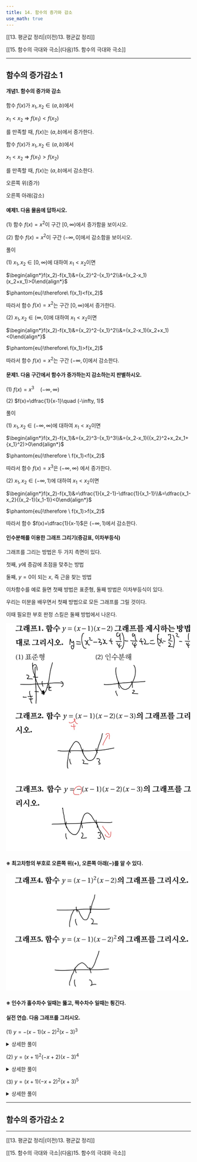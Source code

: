 ```yaml
---
title: 14. 함수의 증가와 감소
use_math: true
---
```

[[13. 평균값 정리|(이전)13. 평균값 정리]]

[[15. 함수의 극대와 극소|(다음)15. 함수의 극대와 극소]]

***
## 함수의 증가감소 1

#### 개념1. 함수의 증가와 감소

함수 $f(x)$가 $x_1, x_2\in(a, b)$에서

$x _1<x_ 2\ \Rightarrow\  f(x_1)<f(x_2)$

를 만족할 때, $f(x)$는 $(a, b)$에서 증가한다.



함수 $f(x)$가 $x_1, x_2\in(a, b)$에서

$x _1<x_ 2\ \Rightarrow\  f(x_1)>f(x_2)$

를 만족할 때, $f(x)$는 $(a, b)$에서 감소한다.



오른쪽 위(증가)

오른쪽 아래(감소)

#### 예제1. 다음 물음에 답하시오.

(1) 함수 $f(x)=x^2$이 구간 $[0, \infty)$에서 증가함을 보이시오.

(2) 함수 $f(x)=x^2$이 구간 $(-\infty, 0]$에서 감소함을 보이시오.

풀이

(1) $x_1, x_2\in[0, \infty)$에 대하여 $x_1<x_2$이면

$\begin{align*}f(x_2)-f(x_1)&={x_2}^2-{x_1}^2\\&=(x_2-x_1)(x_2+x_1)>0\end{align*}$


$\phantom{eu}\therefore\ f(x_1)<f(x_2)$


따라서 함수 $f(x)=x^2$는 구간 $[0, \infty)$에서 증가한다.

(2) $x_1, x_2\in(\infty, 0]$에 대하여 $x_1<x_2$이면

$\begin{align*}f(x_2)-f(x_1)&={x_2}^2-{x_1}^2\\&=(x_2-x_1)(x_2+x_1)<0\end{align*}$

$\phantom{eu}\therefore\ f(x_1)>f(x_2)$

따라서 함수 $f(x)=x^2$는 구간 $(-\infty, 0]$에서 감소한다.

#### 문제1. 다음 구간에서 함수가 증가하는지 감소하는지 판별하시오.

(1) $f(x)=x^3\quad (-\infty, \infty)$

(2) $f(x)=\dfrac{1}{x-1}\quad (-\infty, 1)$

풀이

(1) $x_1, x_2\in(-\infty, \infty)$에 대하여 $x_1<x_2$이면

$\begin{align*}f(x_2)-f(x_1)&={x_2}^3-{x_1}^3\\&=(x_2-x_1)({x_2}^2+x_2x_1+{x_1}^2)>0\end{align*}$

$\phantom{eu}\therefore \ f(x_1)<f(x_2)$

따라서 함수 $f(x)=x^3$은 $(-\infty, \infty)$ 에서 증가한다.

(2) $x_1, x_2\in(-\infty, 1)$에 대하여 $x_1<x_2$이면

$\begin{align*}f(x_2)-f(x_1)&=\dfrac{1}{x_2-1}-\dfrac{1}{x_1-1}\\&=\dfrac{x_1-x_2}{(x_2-1)(x_1-1)}<0\end{align*}$

$\phantom{eu}\therefore \ f(x_1)>f(x_2)$

따라서 함수 $f(x)=\dfrac{1}{x-1}$은 $(-\infty, 1)$에서 감소한다.

#### 인수분해를 이용한 그래프 그리기(증감표, 이차부등식)

그래프를 그리는 방법은 두 가지 측면이 있다.

첫째, $y$에 증감에 초점을 맞추는 방법

둘째, $y=0$이 되는 $x$, 즉 근을 찾는 방법

이차함수를 예로 들면 첫째 방법은 표준형, 둘째 방법은 이차부등식이 있다.

우리는 미분을 배우면서 첫째 방법으로 모든 그래프를 그릴 것이다.

이때 필요한 부호 판정 스킬은 둘째 방법에서 나온다.

<img src="/assets/two cs/함수의 증감 1.jpg"/>

#### ※ 최고차항의 부호로 오른쪽 위($+$), 오른쪽 아래($-$)를 알 수 있다.

<img src="/assets/two cs/함수의 증감 2.jpg"/>

#### ※ 인수가 홀수차수 일때는 뚫고, 짝수차수 일때는 튕긴다.

#### 실전 연습. 다음 그래프를 그리시오.

(1) $y=-(x-1)(x-2)^2(x-3)^3$

<details>
    <summary>상세한 풀이</summary>
    <p><img src="/assets/two cs/함수의 증감 3.jpg"/></p>
</details> 

(2) $y=(x+1)^2(-x+2)(x-3)^4$

<details>
    <summary>상세한 풀이</summary>
    <p><img src="/assets/two cs/함수의 증감 4.jpg"/></p>
</details> 

(3) $y=(x+1)(-x+2)^2(x+3)^5$

<details>
    <summary>상세한 풀이</summary>
    <p><img src="/assets/two cs/함수의 증감 5.jpg"/></p>
</details> 

***
## 함수의 증가감소 2

***

[[13. 평균값 정리|(이전)13. 평균값 정리]]

[[15. 함수의 극대와 극소|(다음)15. 함수의 극대와 극소]]